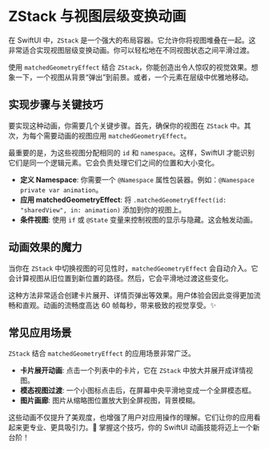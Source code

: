 ﻿# ZStack 与视图层级变换动画

在 SwiftUI 中，`ZStack` 是一个强大的布局容器。它允许你将视图堆叠在一起。这非常适合实现视图层级变换动画。你可以轻松地在不同视图状态之间平滑过渡。

使用 `matchedGeometryEffect` 结合 `ZStack`，你能创造出令人惊叹的视觉效果。想象一下，一个视图从背景“弹出”到前景。或者，一个元素在层级中优雅地移动。

## 实现步骤与关键技巧

要实现这种动画，你需要几个关键步骤。首先，确保你的视图在 `ZStack` 中。其次，为每个需要动画的视图应用 `matchedGeometryEffect`。

最重要的是，为这些视图分配相同的 `id` 和 `namespace`。这样，SwiftUI 才能识别它们是同一个逻辑元素。它会负责处理它们之间的位置和大小变化。

*   **定义 Namespace**: 你需要一个 `@Namespace` 属性包装器。例如：`@Namespace private var animation`。
*   **应用 matchedGeometryEffect**: 将 `.matchedGeometryEffect(id: "sharedView", in: animation)` 添加到你的视图上。
*   **条件视图**: 使用 `if` 或 `@State` 变量来控制视图的显示与隐藏。这会触发动画。

## 动画效果的魔力

当你在 `ZStack` 中切换视图的可见性时，`matchedGeometryEffect` 会自动介入。它会计算视图从旧位置到新位置的路径。然后，它会平滑地过渡这些变化。

这种方法非常适合创建卡片展开、详情页弹出等效果。用户体验会因此变得更加流畅和直观。动画的流畅度高达 60 帧每秒，带来极致的视觉享受。✨

## 常见应用场景

`ZStack` 结合 `matchedGeometryEffect` 的应用场景非常广泛。

*   **卡片展开动画**: 点击一个列表中的卡片，它在 `ZStack` 中放大并展开成详情视图。
*   **模态视图过渡**: 一个小图标点击后，在屏幕中央平滑地变成一个全屏模态框。
*   **图片画廊**: 图片从缩略图位置放大到全屏视图，背景模糊。

这些动画不仅提升了美观度，也增强了用户对应用操作的理解。它们让你的应用看起来更专业、更具吸引力。🚀 掌握这个技巧，你的 SwiftUI 动画技能将迈上一个新台阶！
